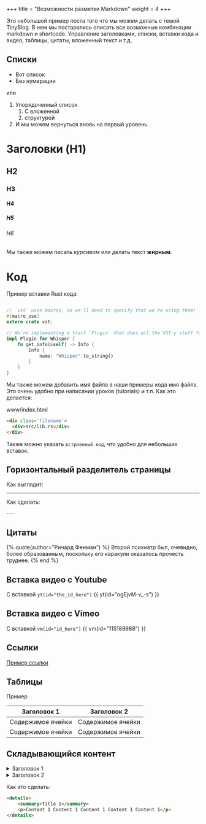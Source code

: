 +++
title = "Возможности разметки Markdown"
weight = 4
+++

Это небольшой пример поста того что мы можем делать с темой TinyBlog.
В нем мы постарались описать все возможные комбинации markdown и shortcode.
Управление заголовками, списки, вставки кода и видео, таблицы, цитаты, вложенный текст и т.д.  

## Списки

- Вот список
- Без нумерации

или

1. Упорядоченный список
    1. С вложенной
    2. структурой
2. И мы можем вернуться вновь на первый уровень.

# Заголовки (H1)

## H2

### H3

#### H4

##### H5

###### H6

Мы также можем писать *курсивом* или делать текст **жирным**.

# Код

Пример вставки Rust кода:

```rust

// `vst` uses macros, so we'll need to specify that we're using them!
#[macro_use]
extern crate vst;

// We're implementing a trait `Plugin` that does all the VST-y stuff for us.
impl Plugin for Whisper {
    fn get_info(&self) -> Info {
        Info {
            name: "Whisper".to_string()
        }
    }
}

```

Мы также можем добавить имя файла в наши примеры кода имя файла. Это очень удобно
при написании уроков (tutorials) и т.п. Как это делается:

<div class='filename'>
  <div>www/index.html</div>
</div>

```html
<div class='filename'>
  <div>src/lib.rs</div>
</div>
```

Также можно указать `встроенный код`, что удобно для небольших вставок.

## Горизонтальный разделитель страницы

Как выглядит:

---

Как сделать:

```html
---
```

## Цитаты
{% quote(author="Ричард Фенман") %}
Второй психиатр был, очевидно, более образованным, поскольку его каракули оказалось прочесть труднее.
{% end %}

## Вставка видео с Youtube

С вставкой `yt(id="the_id_here")`
{{ yt(id="ogEjvM-v_-s") }}

## Вставка видео с Vimeo
С вставкой `vm(id="id_here")`
{{ vm(id="115189988") }}

## Ссылки

[Пример ссылки](https://github.com/lebe-dev/tinyblog-zola-theme)

## Таблицы

Пример

Заголовок 1  | Заголовок 2
------------- | -------------
Содержимое ячейки  | Содержимое ячейки
Содержимое ячейки  | Содержимое ячейки

## Складывающийся контент

<details>
    <summary>Заголовок 1</summary>
    <p>Содержание</p>
</details>

<details>
    <summary>Заголовок 2</summary>
    <p>Содержание</p>
</details>

Как это сделать:

```html
<details>
    <summary>Title 1</summary>
    <p>Content 1 Content 1 Content 1 Content 1 Content 1</p>
</details>
```

